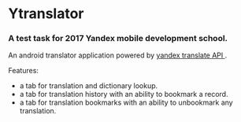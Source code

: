 # Ytranslator
### A test task for 2017 Yandex mobile development school.

An android translator application powered by [yandex translate API ](https://tech.yandex.ru/translate/).

Features:
 - a tab for translation and dictionary lookup.
 - a tab for translation history with an ability to bookmark a record.
 - a tab for translation bookmarks with an ability to unbookmark any translation.
